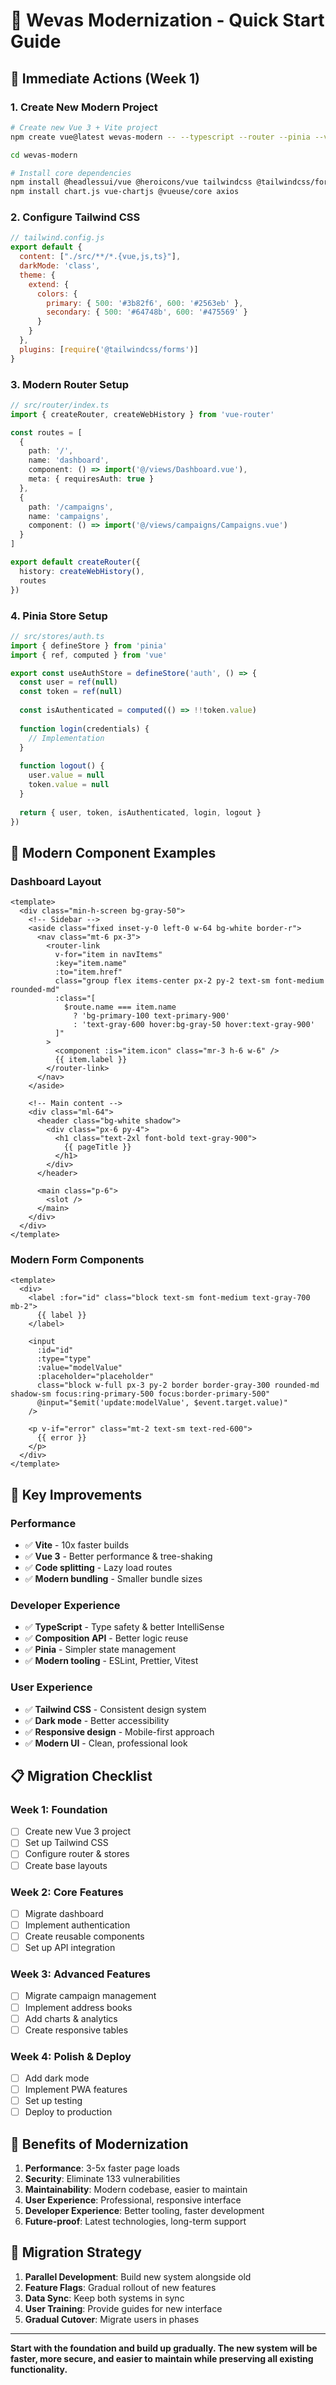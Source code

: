 # 🚀 Wevas Modernization - Quick Start Guide

## 🎯 Immediate Actions (Week 1)

### **1. Create New Modern Project**
```bash
# Create new Vue 3 + Vite project
npm create vue@latest wevas-modern -- --typescript --router --pinia --vitest --eslint --prettier

cd wevas-modern

# Install core dependencies
npm install @headlessui/vue @heroicons/vue tailwindcss @tailwindcss/forms
npm install chart.js vue-chartjs @vueuse/core axios
```

### **2. Configure Tailwind CSS**
```javascript
// tailwind.config.js
export default {
  content: ["./src/**/*.{vue,js,ts}"],
  darkMode: 'class',
  theme: {
    extend: {
      colors: {
        primary: { 500: '#3b82f6', 600: '#2563eb' },
        secondary: { 500: '#64748b', 600: '#475569' }
      }
    }
  },
  plugins: [require('@tailwindcss/forms')]
}
```

### **3. Modern Router Setup**
```typescript
// src/router/index.ts
import { createRouter, createWebHistory } from 'vue-router'

const routes = [
  {
    path: '/',
    name: 'dashboard',
    component: () => import('@/views/Dashboard.vue'),
    meta: { requiresAuth: true }
  },
  {
    path: '/campaigns',
    name: 'campaigns',
    component: () => import('@/views/campaigns/Campaigns.vue')
  }
]

export default createRouter({
  history: createWebHistory(),
  routes
})
```

### **4. Pinia Store Setup**
```typescript
// src/stores/auth.ts
import { defineStore } from 'pinia'
import { ref, computed } from 'vue'

export const useAuthStore = defineStore('auth', () => {
  const user = ref(null)
  const token = ref(null)
  
  const isAuthenticated = computed(() => !!token.value)
  
  function login(credentials) {
    // Implementation
  }
  
  function logout() {
    user.value = null
    token.value = null
  }
  
  return { user, token, isAuthenticated, login, logout }
})
```

## 🎨 Modern Component Examples

### **Dashboard Layout**
```vue
<template>
  <div class="min-h-screen bg-gray-50">
    <!-- Sidebar -->
    <aside class="fixed inset-y-0 left-0 w-64 bg-white border-r">
      <nav class="mt-6 px-3">
        <router-link 
          v-for="item in navItems" 
          :key="item.name"
          :to="item.href"
          class="group flex items-center px-2 py-2 text-sm font-medium rounded-md"
          :class="[
            $route.name === item.name
              ? 'bg-primary-100 text-primary-900'
              : 'text-gray-600 hover:bg-gray-50 hover:text-gray-900'
          ]"
        >
          <component :is="item.icon" class="mr-3 h-6 w-6" />
          {{ item.label }}
        </router-link>
      </nav>
    </aside>

    <!-- Main content -->
    <div class="ml-64">
      <header class="bg-white shadow">
        <div class="px-6 py-4">
          <h1 class="text-2xl font-bold text-gray-900">
            {{ pageTitle }}
          </h1>
        </div>
      </header>
      
      <main class="p-6">
        <slot />
      </main>
    </div>
  </div>
</template>
```

### **Modern Form Components**
```vue
<template>
  <div>
    <label :for="id" class="block text-sm font-medium text-gray-700 mb-2">
      {{ label }}
    </label>
    
    <input
      :id="id"
      :type="type"
      :value="modelValue"
      :placeholder="placeholder"
      class="block w-full px-3 py-2 border border-gray-300 rounded-md shadow-sm focus:ring-primary-500 focus:border-primary-500"
      @input="$emit('update:modelValue', $event.target.value)"
    />
    
    <p v-if="error" class="mt-2 text-sm text-red-600">
      {{ error }}
    </p>
  </div>
</template>
```

## 🔧 Key Improvements

### **Performance**
- ✅ **Vite** - 10x faster builds
- ✅ **Vue 3** - Better performance & tree-shaking
- ✅ **Code splitting** - Lazy load routes
- ✅ **Modern bundling** - Smaller bundle sizes

### **Developer Experience**
- ✅ **TypeScript** - Type safety & better IntelliSense
- ✅ **Composition API** - Better logic reuse
- ✅ **Pinia** - Simpler state management
- ✅ **Modern tooling** - ESLint, Prettier, Vitest

### **User Experience**
- ✅ **Tailwind CSS** - Consistent design system
- ✅ **Dark mode** - Better accessibility
- ✅ **Responsive design** - Mobile-first approach
- ✅ **Modern UI** - Clean, professional look

## 📋 Migration Checklist

### **Week 1: Foundation**
- [ ] Create new Vue 3 project
- [ ] Set up Tailwind CSS
- [ ] Configure router & stores
- [ ] Create base layouts

### **Week 2: Core Features**
- [ ] Migrate dashboard
- [ ] Implement authentication
- [ ] Create reusable components
- [ ] Set up API integration

### **Week 3: Advanced Features**
- [ ] Migrate campaign management
- [ ] Implement address books
- [ ] Add charts & analytics
- [ ] Create responsive tables

### **Week 4: Polish & Deploy**
- [ ] Add dark mode
- [ ] Implement PWA features
- [ ] Set up testing
- [ ] Deploy to production

## 🚀 Benefits of Modernization

1. **Performance**: 3-5x faster page loads
2. **Security**: Eliminate 133 vulnerabilities
3. **Maintainability**: Modern codebase, easier to maintain
4. **User Experience**: Professional, responsive interface
5. **Developer Experience**: Better tooling, faster development
6. **Future-proof**: Latest technologies, long-term support

## 🔄 Migration Strategy

1. **Parallel Development**: Build new system alongside old
2. **Feature Flags**: Gradual rollout of new features
3. **Data Sync**: Keep both systems in sync
4. **User Training**: Provide guides for new interface
5. **Gradual Cutover**: Migrate users in phases

---

**Start with the foundation and build up gradually. The new system will be faster, more secure, and easier to maintain while preserving all existing functionality.**
